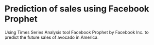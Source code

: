 # Prediction of sales using Facebook Prophet
Using Times Series Analysis tool Facebook Prophet by Facebook Inc. to predict the future sales of avocado in America.
